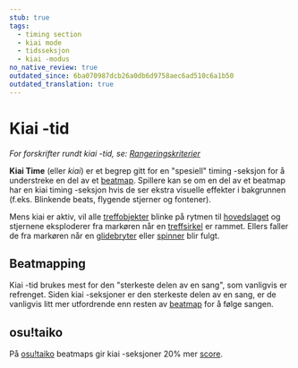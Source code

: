```yaml
---
stub: true
tags:
  - timing section
  - kiai mode
  - tidsseksjon
  - kiai -modus
no_native_review: true
outdated_since: 6ba070987dcb26a0db6d9758aec6ad510c6a1b50
outdated_translation: true
---
```


# Kiai -tid

*For forskrifter rundt kiai -tid, se: [Rangeringskriterier](/wiki/Ranking_Criteria)*

**Kiai Time** (eller *kiai*) er et begrep gitt for en "spesiell" timing -seksjon for å understreke en del av et [beatmap](/wiki/Beatmap). Spillere kan se om en del av et beatmap har en kiai timing -seksjon hvis de ser ekstra visuelle effekter i bakgrunnen (f.eks. Blinkende beats, flygende stjerner og fontener).

Mens kiai er aktiv, vil alle [treffobjekter](/wiki/Gameplay/Hit_object) blinke på rytmen til [hovedslaget](/wiki/Client/Beatmap_editor/Timing) og stjernene eksploderer fra markøren når en [treffsirkel](/wiki/Gameplay/Hit_object/Hit_circle) er rammet. Ellers faller de fra markøren når en [glidebryter](/wiki/Gameplay/Hit_object/Slider) eller [spinner](/wiki/Gameplay/Hit_object/Spinner) blir fulgt.

## Beatmapping

Kiai -tid brukes mest for den "sterkeste delen av en sang", som vanligvis er refrenget. Siden kiai -seksjoner er den sterkeste delen av en sang, er de vanligvis litt mer utfordrende enn resten av [beatmap](/wiki/Beatmap) for å følge sangen.

## osu!taiko

På [osu!taiko](/wiki/Game_mode/osu!taiko) beatmaps gir kiai -seksjoner 20% mer [score](/wiki/Gameplay/Score).
